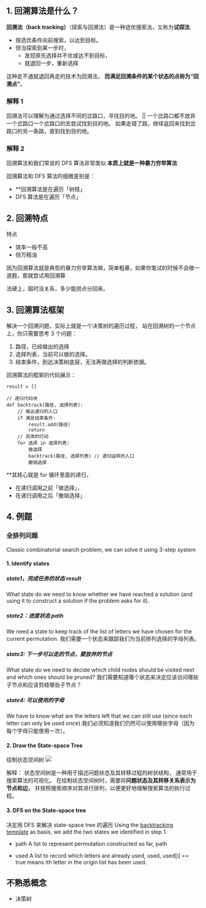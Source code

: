 
## 1. 回溯算法是什么？

**回溯法（back tracking）**（探索与回溯法）是一种选优搜索法，又称为**试探法**.
- 按选优条件向前搜索，以达到目标。
- 但当探索到某一步时，
	- 发现原先选择并不优或达不到目标，
	- 就退回一步，重新选择

这种走不通就退回再走的技术为回溯法，
**而满足回溯条件的某个状态的点称为“回溯点”**。

### 解释 1
回溯法可以理解为通过选择不同的岔路口，寻找目的地。 || 一个岔路口都不放弃
一个岔路口一个岔路口的去尝试找到目的地。
如果走错了路，继续返回来找到岔路口的另一条路，直到找到目的地。

### 解释 2
回溯算法和我们常说的 DFS 算法非常类似
**本质上就是一种暴力穷举算法**

回溯算法和 DFS 算法的细微差别是：
- **回溯算法是在遍历「树枝」
- DFS 算法是在遍历「节点」


## 2. 回溯特点
特点
- 效率⼀般不⾼
- 但万精油

因为回溯算法就是典型的暴⼒穷举算法嘛，简单粗暴，如果你笔试的时候不会做⼀道题，那就尝试⽤回溯算

法硬上，超时没关系，多少能捞点分回来。

## 3. 回溯算法框架
解决一个回溯问题，实际上就是一个决策树的遍历过程，
站在回溯树的一个节点上，你只需要思考 3 个问题：

1. 路径，已经做出的选择
2. 选择列表，当前可以做的选择。
3. 结束条件，到达决策树底层，无法再做选择的判断依据。

回溯算法的框架的代码展示：
```
result = []

// 递归代码块
def backtrack(路径, 选择列表):
    // 推出递归的入口
    if 满足结束条件:
        result.add(路径)
        return
    // 具体的行动
    for 选择 in 选择列表:
        做选择
        backtrack(路径, 选择列表) // 递归运转的入口
        撤销选择
```

**其核心就是 for 循环里面的递归，
- 在递归调用之前「做选择」，
- 在递归调用之后「撤销选择」


## 4. 例题

### 全排列问题
Classic combinatorial search problem, we can solve it using 3-step system

#### 1.  Identify states  
##### state1，完成任务的状态 result
What state do we need to know whether we have reached a solution
     (and using it to construct a solution if the problem asks for it).    

##### state2：进度状态 path
We need a state to keep track of the list of letters we have chosen for the current permutation. 我们需要一个状态来跟踪我们为当前排列选择的字母列表。

##### state3: 下一步可以走的节点，要放弃的节点
What state do we need to decide which child nodes should be visited next and which ones should be pruned?  我们需要知道哪个状态来决定应该访问哪些子节点和应该剪枝哪些子节点？

##### state4: 可以使用的字母
We have to know what are the letters left that we can still use (since each letter can only be used once).我们必须知道我们仍然可以使用哪些字母（因为每个字母只能使用一次）。

#### 2.  Draw the State-space Tree  
绘制状态空间树
 ![](https://algomonster.s3.us-east-2.amazonaws.com/dfs_intro/arrangement.png)



解释：
状态空间树是一种用于描述问题状态及其转移过程的树状结构，
通常用于搜索算法的可视化。
在绘制状态空间树时，需要将**问题状态及其转移关系表示为节点和边**，
并按照搜索顺序对其进行排列，以便更好地理解搜索算法的执行过程。


#### 3.  DFS on the State-space tree  
决定用 DFS 来解决 state-space tree 的遍历
Using the [backtracking template](https://algo.monster/problems/backtracking) as basis, we add the two states we identified in step 1:  

- path
A list to represent permutation constructed so far, path  

- used
A list to record which letters are already used, used, used[i] == true means ith letter in the origin list has been used.


## 不熟悉概念

- 决策树